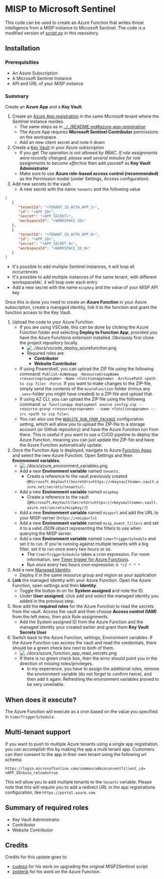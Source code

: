 # MISP to Microsoft Sentinel

This code can be used to create an Azure Function that writes threat intelligence from a MISP instance to Microsoft Sentinel. The code is a modified version of [script.py](https://github.com/cudeso/misp2sentinel/blob/main/script.py) in this repository.

## Installation

### Prerequisities
- An Azure Subscription 
- A Microsoft Sentinel Instance
- API and URL of your MISP instance

### Summary

Create an **Azure App** and a **Key Vault**.

1. Create an [Azure App registration](https://portal.azure.com/#view/Microsoft_AAD_RegisteredApps/ApplicationsListBlade) in the same Microsoft tenant where the Sentinel instance resides. 
   * The same steps as in [../../README.md#azure-app-registration](../README.md#azure-app-registration)
   * The Azure App requires **Microsoft Sentinel Contributor** permissions on the workspace.
   * Add an new client secret and note it down
2. Create a [Key Vault](https://portal.azure.com/#browse/Microsoft.KeyVault%2Fvaults) in your Azure subscription
   * If you get *The operation is not allowed by RBAC. If role assignments were recently changed, please wait several minutes for role assignments to become effective* then add yourself as **Key Vault Administrator**
   * Make sure to use **Azure role-based access control (recommended)** as the Permission model (under Settings, Access configuration).
3. Add new secrets to the vault.
   * A new secret with the name `tenants` and the following value

```json
[
   { 
      "tenantId": "<TENANT_ID_WITH_APP_1>",
      "id": "<APP_ID>",
      "secret": "<APP_SECRET>",
      "workspaceId": "<WORKSPACE_ID>"
   },
   {
      "tenantId": "<TENANT_ID_WITH_APP_N>",
      "id": "<APP_ID>",
      "secret": "<APP_SECRET_N>",
      "workspaceId": "<WORKSPACE_ID_N>"
   }
]
```


   * It's possible to add multiple Sentinel instances, it will loop all occurrences
   * It's possible to add multiple instances of the same tenant, with different workspaceIds', it will loop over each entry
   * Add a new secret with the name `mispkey` and the value of your MISP API key

Once this is done you need to create an **Azure Function** in your Azure subscription, create a managed identity, link it to the function and grant the function access to the Key Vault.

1. Upload the code to your Azure Function. 
   * If you are using VSCode, this can be done by clicking the Azure Function folder and selecting **Deploy to Function App**, provided you have the Azure Functions extension installed. Obviously first clone the project repository locally.
     * ![../docs/vscode_deploy_azurefunction.png](../docs/vscode_deploy_azurefunction.png)
     * Required roles are
       * **Contributor**
       * **Website Contributor**
   * If using Powershell, you can upload the ZIP file using the following command: `Publish-AzWebapp -ResourceGroupName <resourcegroupname> -Name <functionappname> -ArchivePath <path to zip file> -Force`. If you want to make changes to the ZIP-file, simply send the contents of the `AzureFunction`-folder (minus any `.venv`-folder you might have created) to a ZIP-file and upload that.
   * If using AZ CLI, you can upload the ZIP file using the following command: `az functionapp deployment source config-zip --resource-group <resourcegroupname> --name <functionappname> --src <path to zip file>`.
   * You can also use the [`WEBSITE_RUN_FROM_PACKAGE`](https://learn.microsoft.com/en-us/azure/azure-functions/functions-app-settings#website_run_from_package) configuration setting, which will allow you to upload the ZIP-file to a storage account (or Github repository) and have the Azure Function run from there. This is useful if you want to use a CI/CD pipeline to deploy the Azure Function, meaning you can just update the ZIP-file and have the Azure Function automatically update.
2. Once the Function App is deployed, navigate to Azure [Function Apps](https://portal.azure.com/#browse/Microsoft.Web%2Fsites/kind/functionapp) and select the new Azure Function. Open Settings and then **Environment variables**.
   * ![../docs/azure_environment_variables.png](../docs/azure_environment_variables.png)
   * Add a new **Environment variable** named `tenants`. 
     * Create a reference to the vault previously created `@Microsoft.KeyVault(SecretUri=https://<keyvaultname>.vault.azure.net/secrets/tenants/)`.
   * Add a new **Environment variable** named `mispkey`
     * Create a reference to the vault (`@Microsoft.KeyVault(SecretUri=https://<keyvaultname>.vault.azure.net/secrets/mispkey/)`)
   * Add a new **Environment variable** named `mispurl` and add the URL to your MISP-server (`https://<mispurl>`)
   * Add a new **Environment variable** named `misp_event_filters` and set it to a valid JSON object representing the filters to use when querying the MISP server.
   * Add a new **Environment variable** named `timerTriggerSchedule` and set it to run. If you're running against multiple tenants with a big filter, set it to run once every two hours or so. 
     * The `timerTriggerSchedule` takes a cron expression. For more information, see [Timer trigger for Azure Functions](https://learn.microsoft.com/en-us/azure/azure-functions/functions-bindings-timer?tabs=python-v2%2Cin-process&pivots=programming-language-python).
     * Run once every two hours cron expression: `0 */2 * * *`
3. Add a new [Managed Identity](https://portal.azure.com/#browse/Microsoft.ManagedIdentity%2FuserAssignedIdentities).
   * Deploy it in the same resource group and region as your application
4. **Link** the managed identity with your Azure Function. Open the Azure Function, open settings and then **Identity**.
   * Toggle the button to on for **System assigned** and note the ID.
   * Under **User assigned**, click add and select the managed identity you added in the previous step.
5. Now add the **required roles** for the Azure Function to read the secrets from the vault. Access the vault and then choose **Access control (IAM)** from the left menu, then pick Role assignments.
   * Add the System assigned ID from the Azure Function and the managed identity your created earlier and grant them **Key Vault Secrets User**
6. Switch back to the Azure Function, settings, Environment variables. If the Azure Function can access the vault and read the credentials, there should be a green check box next to both of them.
   * ![../docs/azure_function_app_read_secrets.png](../docs/azure_function_app_read_secrets.png)
   * If there is no green check box, then the error should point you in the direction of missing roles/privileges.
     * In my experience, you have to assign the additional roles, remove the environment variable (do not forget to confirm twice), and then add it again. Refreshing the environment variables proved to be very unreliable.

## When does it execute?

The Azure Function will execute as a cron based on the value you specified in `timerTriggerSchedule`.

## Multi-tenant support

If you want to push to multiple Azure tenants using a single app registration, you can accomplish this by making the app a multi tenant app. Customers can then consent to the app in their own tenant using the following url schema: 
 
`https://login.microsoftonline.com/common/adminconsent?client_id=<APP_ID>&sso_reload=true` 
 
This will allow you to add multiple tenants to the `tenants` variable. 
Please note that this will require you to add a redirect URL in the app registrations configuration, like `https://portal.azure.com`.


## Summary of required roles

- Key Vault Administrator
- Contributor
- Website Contributor

## Credits

Credits for this update goes to:

* [cudeso](https://github.com/cudeso/misp2sentinel) for his work on upgrading the original MISP2Sentinel script
* [zolderik](https://github.com/zolderio/misp-to-sentinel/tree/main) for his work on the Azure Function. 
